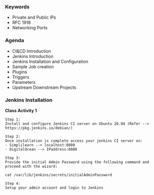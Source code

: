 

### Keywords

- Private and Public IPs
- RFC 1918
- Networking Ports


### Agenda

- CI&CD Introduction
- Jenkins Introduction
- Jenkins Installation and Configuration
- Sample Job creation
- Plugins
- Triggers
- Parameters
- Upstream Downstream Projects




### Jenkins Installation

**Class Activity 1**
````
Step 1:
Install and configure Jenkins CI server on Ubuntu 20.04 (Refer --> https://pkg.jenkins.io/debian/)

Step 2:
Once installation is complete access your jenkins CI server on:
- Simplilearn --> localhost:8080
- DigitalOcean --> IPaddress:8080

Step 3:
Provide the initial Admin Password using the following command and proceed with the wizard:

cat /var/lib/jenkins/secrets/initialAdminPassword

Step 4:
Setup your admin account and login to Jenkins

````

